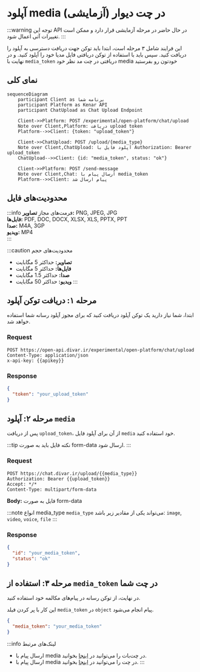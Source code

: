 # آپلود media در چت دیوار (آزمایشی)

:::warning توجه
این API در حال حاضر در مرحله آزمایشی قرار دارد و ممکن است تغییرات آتی اعمال شود.
:::

این فرایند شامل ۳ مرحله است، ابتدا باید توکن جهت دریافت دسترسی به آپلود را دریافت کنید.
سپس باید با استفاده از توکن دریافتی فایل مدیا خود را آپلود کنید.
و در نهایت با `media_token` دریافتی در چت مد نظر خود media خودتون رو بفرستید

## نمای کلی

```mermaid
sequenceDiagram
    participant Client as برنامه شما
    participant Platform as Kenar API
    participant ChatUpload as Chat Upload Endpoint

    Client->>Platform: POST /experimental/open-platform/chat/upload
    Note over Client,Platform: دریافت upload token
    Platform-->>Client: {token: "upload_token"}
    
    Client->>ChatUpload: POST /upload/{media_type}
    Note over Client,ChatUpload: آپلود فایل با Authorization: Bearer upload_token
    ChatUpload-->>Client: {id: "media_token", status: "ok"}
    
    Client->>Platform: POST /send-message
    Note over Client,Chat: ارسال پیام با media_token
    Platform-->>Client: پیام ارسال شد
```

## محدودیت‌های فایل

:::info فرمت‌های مجاز
**تصاویر:** PNG, JPEG, JPG  
**فایل‌ها:** PDF, DOC, DOCX, XLSX, XLS, PPTX, PPT  
**صدا:** M4A, 3GP  
**ویدیو:** MP4  
:::

:::caution محدودیت‌های حجم
- **تصاویر:** حداکثر 5 مگابایت
- **فایل‌ها:** حداکثر 5 مگابایت  
- **صدا:** حداکثر 1.5 مگابایت
- **ویدیو:** حداکثر 50 مگابایت
:::

## مرحله ۱: دریافت توکن آپلود

ابتدا، شما نیاز دارید یک توکن آپلود دریافت کنید که برای مجوز آپلود رسانه شما استفاده خواهد شد.

### Request

```http
POST https://open-api.divar.ir/experimental/open-platform/chat/upload
Content-Type: application/json
x-api-key: {{apikey}}
```

### Response

```json
{
  "token": "your_upload_token"
}
```

## مرحله ۲: آپلود `media`

پس از دریافت `upload_token`، از آن برای آپلود فایل `media` خود استفاده کنید.

:::tip نکته
فایل باید به صورت form-data ارسال شود.
:::

### Request

```http
POST https://chat.divar.ir/upload/{{media_type}}
Authorization: Bearer {{upload_token}}
Accept: */*
Content-Type: multipart/form-data
```

**Body:** فایل به صورت form-data

:::note انواع media_type
`media_type` می‌تواند یکی از مقادیر زیر باشد: `image`, `video`, `voice`, `file`
:::

### Response

```json
{
  "id": "your_media_token",
  "status": "ok"
}
```

## مرحله ۳: استفاده از `media_token` در چت شما

در نهایت، از توکن رسانه در پیام‌های مکالمه خود استفاده کنید.

این کار با پر کردن فیلد `media_token` در `object` پیام انجام می‌شود.

```json
{
  "media_token": "your_media_token"
}
```

:::info لینک‌های مرتبط
- ارسال پیام با media در چت‌بات را می‌توانید در [اینجا][راهنما » چت‌بات] بخوانید.
- ارسال پیام با media در چت را می‌توانید در [اینجا][چت»ارسال پیام] بخوانید.
:::

[راهنما » چت‌بات]: /chat/chatbot_conversations.md
[چت»ارسال پیام]: /chat/users_conversations.md
